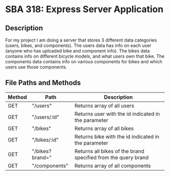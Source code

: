 # SBA 318: Express Server Application

## Description
For my project I am doing a server that stores 3 different data categories (users, bikes, and components). The users data has info on each user (anyone who has uploaded bike and component info). The bikes data contains info on different bicycle models, and what users own that bike. The components data contains info on various components for bikes and which users use those components.


## File Paths and Methods

| Method | Path | Description |
| --- | --- | --- |
| GET | "/users" | Returns array of all users |
| GET | "/users/:id" | Returns user with the id indicated in the parameter |
| GET | "/bikes" | Returns array of all bikes |
| GET | "/bikes/:id" | Returns bike with the id indicated in the parameter |
| GET | "/bikes?brand=<brandname>" | Returns all bikes of the brand specified from the query brand |
| GET | "/components" | Returns array of all components |



